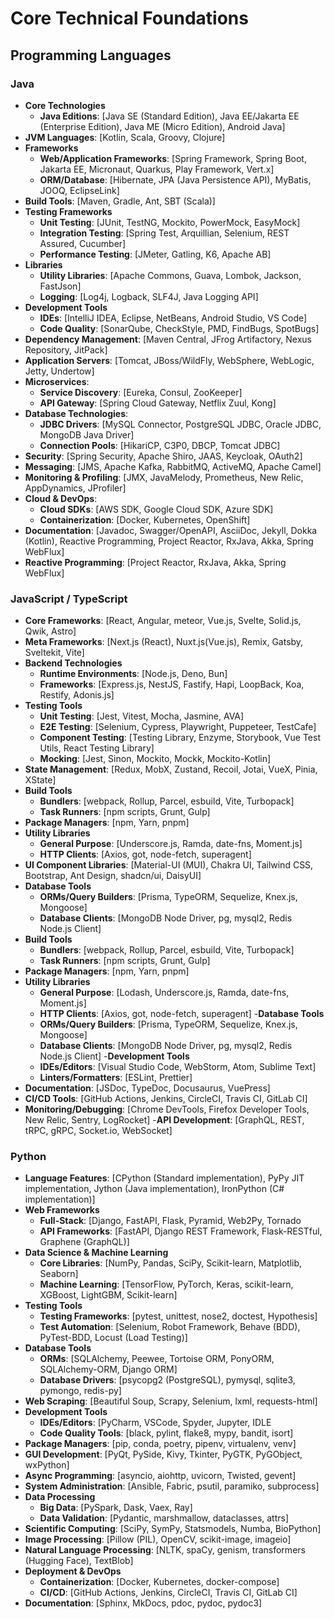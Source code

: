 # **Core Technical Foundations**

## **Programming Languages**

### **Java**

- **Core Technologies**
  - **Java Editions**: [Java SE (Standard Edition), Java EE/Jakarta EE (Enterprise Edition), Java ME (Micro Edition), Android Java]
- **JVM Languages**: [Kotlin, Scala, Groovy, Clojure]
- **Frameworks**
  - **Web/Application Frameworks**: [Spring Framework, Spring Boot, Jakarta EE, Micronaut, Quarkus, Play Framework, Vert.x]
  - **ORM/Database**: [Hibernate, JPA (Java Persistence API), MyBatis, JOOQ, EclipseLink]
- **Build Tools**: [Maven, Gradle, Ant, SBT (Scala)]
- **Testing Frameworks**
  - **Unit Testing**: [JUnit, TestNG, Mockito, PowerMock, EasyMock]
  - **Integration Testing**: [Spring Test, Arquillian, Selenium, REST Assured, Cucumber]
  - **Performance Testing**: [JMeter, Gatling, K6, Apache AB]
- **Libraries**
  - **Utility Libraries**: [Apache Commons, Guava, Lombok, Jackson, FastJson]
  - **Logging**: [Log4j, Logback, SLF4J, Java Logging API]
- **Development Tools**
  - **IDEs**: [IntelliJ IDEA, Eclipse, NetBeans, Android Studio, VS Code]
  - **Code Quality**: [SonarQube, CheckStyle, PMD, FindBugs, SpotBugs]
- **Dependency Management**: [Maven Central, JFrog Artifactory, Nexus Repository, JitPack]
- **Application Servers**: [Tomcat, JBoss/WildFly, WebSphere, WebLogic, Jetty, Undertow]
- **Microservices**:
  - **Service Discovery**: [Eureka, Consul, ZooKeeper]
  - **API Gateway**: [Spring Cloud Gateway, Netflix Zuul, Kong]
- **Database Technologies**:
  - **JDBC Drivers**: [MySQL Connector, PostgreSQL JDBC, Oracle JDBC, MongoDB Java Driver]
  - **Connection Pools**: [HikariCP, C3P0, DBCP, Tomcat JDBC]
- **Security**: [Spring Security, Apache Shiro, JAAS, Keycloak, OAuth2]
- **Messaging**: [JMS, Apache Kafka, RabbitMQ, ActiveMQ, Apache Camel]
- **Monitoring & Profiling**: [JMX, JavaMelody, Prometheus, New Relic, AppDynamics, JProfiler]
- **Cloud & DevOps**:
  - **Cloud SDKs**: [AWS SDK, Google Cloud SDK, Azure SDK]
  - **Containerization**: [Docker, Kubernetes, OpenShift]
- **Documentation**: [Javadoc, Swagger/OpenAPI, AsciiDoc, Jekyll, Dokka (Kotlin), Reactive Programming, Project Reactor, RxJava, Akka, Spring WebFlux]
- **Reactive Programming**: [Project Reactor, RxJava, Akka, Spring WebFlux]

### **JavaScript / TypeScript**

- **Core Frameworks**: [React, Angular, meteor, Vue.js, Svelte, Solid.js, Qwik, Astro]
- **Meta Frameworks**: [Next.js (React), Nuxt.js(Vue.js), Remix, Gatsby, Sveltekit, Vite]
- **Backend Technologies**
  - **Runtime Environments**: [Node.js, Deno, Bun]
  - **Frameworks**: [Express.js, NestJS, Fastify, Hapi, LoopBack, Koa, Restify, Adonis.js]
- **Testing Tools**
  - **Unit Testing**: [Jest, Vitest, Mocha, Jasmine, AVA]
  - **E2E Testing**: [Selenium, Cypress, Playwright, Puppeteer, TestCafe]
  - **Component Testing**: [Testing Library, Enzyme, Storybook, Vue Test Utils, React Testing Library]
  - **Mocking**: [Jest, Sinon, Mockito, Mockk, Mockito-Kotlin]
- **State Management**: [Redux, MobX, Zustand, Recoil, Jotai, VueX, Pinia, XState]
- **Build Tools**
  - **Bundlers**: [webpack, Rollup, Parcel, esbuild, Vite, Turbopack]
  - **Task Runners**: [npm scripts, Grunt, Gulp]
- **Package Managers**: [npm, Yarn, pnpm]
- **Utility Libraries**
  - **General Purpose**: [Underscore.js, Ramda, date-fns, Moment.js]
  - **HTTP Clients**: [Axios, got, node-fetch, superagent]
- **UI Component Libraries**: [Material-UI (MUI), Chakra UI, Tailwind CSS, Bootstrap, Ant Design, shadcn/ui, DaisyUI]
- **Database Tools**
  - **ORMs/Query Builders**: [Prisma, TypeORM, Sequelize, Knex.js, Mongoose]
  - **Database Clients**: [MongoDB Node Driver, pg, mysql2, Redis Node.js Client]
- **Build Tools**
  - **Bundlers**: [webpack, Rollup, Parcel, esbuild, Vite, Turbopack]
  - **Task Runners**: [npm scripts, Grunt, Gulp]
- **Package Managers**: [npm, Yarn, pnpm]
- **Utility Libraries**
  - **General Purpose**: [Lodash, Underscore.js, Ramda, date-fns, Moment.js]
  - **HTTP Clients**: [Axios, got, node-fetch, superagent]
-**Database Tools**
  - **ORMs/Query Builders**: [Prisma, TypeORM, Sequelize, Knex.js, Mongoose]
  - **Database Clients**: [MongoDB Node Driver, pg, mysql2, Redis Node.js Client]
-**Development Tools**
  - **IDEs/Editors**: [Visual Studio Code, WebStorm, Atom, Sublime Text]
  - **Linters/Formatters**: [ESLint, Prettier]
- **Documentation**: [JSDoc, TypeDoc, Docusaurus, VuePress]
- **CI/CD Tools**: [GitHub Actions, Jenkins, CircleCI, Travis CI, GitLab CI]
- **Monitoring/Debugging**: [Chrome DevTools, Firefox Developer Tools, New Relic, Sentry, LogRocket]
-**API Development**: [GraphQL, REST, tRPC, gRPC, Socket.io, WebSocket]

### **Python**

- **Language Features**: [CPython (Standard implementation), PyPy JIT implementation, Jython (Java implementation), IronPython (C# implementation)]
- **Web Frameworks**
  - **Full-Stack**: [Django, FastAPI, Flask, Pyramid, Web2Py, Tornado
  - **API Frameworks**: [FastAPI, Django REST Framework, Flask-RESTful, Graphene (GraphQL)]
- **Data Science & Machine Learning**
  - **Core Libraries**: [NumPy, Pandas, SciPy, Scikit-learn, Matplotlib, Seaborn]
  - **Machine Learning**: [TensorFlow, PyTorch, Keras, scikit-learn, XGBoost, LightGBM, Scikit-learn]
- **Testing Tools**
  - **Testing Frameworks**: [pytest, unittest, nose2, doctest, Hypothesis]
  - **Test Automation**: [Selenium, Robot Framework, Behave (BDD), PyTest-BDD, Locust (Load Testing)]
- **Database Tools**
  - **ORMs**: [SQLAlchemy, Peewee, Tortoise ORM, PonyORM, SQLAlchemy-ORM, Django ORM]
  - **Database Drivers**: [psycopg2 (PostgreSQL), pymysql, sqlite3, pymongo, redis-py]
- **Web Scraping**: [Beautiful Soup, Scrapy, Selenium, lxml, requests-html]
- **Development Tools**
  - **IDEs/Editors**: [PyCharm, VSCode, Spyder, Jupyter, IDLE
  - **Code Quality Tools**: [black, pylint, flake8, mypy, bandit, isort]
- **Package Managers**: [pip, conda, poetry, pipenv, virtualenv, venv]
- **GUI Development**: [PyQt, PySide, Kivy, Tkinter, PyGTK, PyGObject, wxPython]
- **Async Programming**: [asyncio, aiohttp, uvicorn, Twisted, gevent]
- **System Administration**: [Ansible, Fabric, psutil, paramiko, subprocess]
- **Data Processing**
  - **Big Data**: [PySpark, Dask, Vaex, Ray]
  - **Data Validation**: [Pydantic, marshmallow, dataclasses, attrs]
- **Scientific Computing**: [SciPy, SymPy, Statsmodels, Numba, BioPython]
- **Image Processing**: [Pillow (PIL), OpenCV, scikit-image, imageio]
- **Natural Language Processing**: [NLTK, spaCy, genism, transformers (Hugging Face), TextBlob]
- **Deployment & DevOps**
  - **Containerization**: [Docker, Kubernetes, docker-compose]
  - **CI/CD**: [GitHub Actions, Jenkins, CircleCI, Travis CI, GitLab CI]
- **Documentation**: [Sphinx, MkDocs, pdoc, pydoc, pydoc3]
